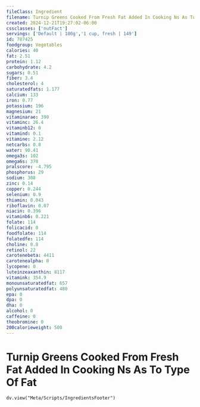 ```yaml
---
fileClass: Ingredient
filename: Turnip Greens Cooked From Fresh Fat Added In Cooking Ns As To Type Of Fat
created: 2024-12-21T19:27:02-06:00
cssclasses: ['nutFact']
servings: ['Default | 100g','1 cup, fresh | 149']
id: 787425
foodgroup: Vegetables
calories: 40
fat: 2.51
protein: 1.12
carbohydrate: 4.2
sugars: 0.51
fiber: 3.4
cholesterol: 4
saturatedfats: 1.177
calcium: 133
iron: 0.77
potassium: 196
magnesium: 21
vitaminarae: 390
vitaminc: 26.4
vitaminb12: 0
vitamind: 0.1
vitamine: 2.12
netcarbs: 0.8
water: 90.41
omega3s: 102
omega6s: 378
pralscore: -4.795
phosphorus: 29
sodium: 308
zinc: 0.14
copper: 0.244
selenium: 0.9
thiamin: 0.043
riboflavin: 0.07
niacin: 0.396
vitaminb6: 0.221
folate: 114
folicacid: 0
foodfolate: 114
folatedfe: 114
choline: 0.8
retinol: 22
carotenebeta: 4411
carotenealpha: 0
lycopene: 0
luteinzeaxanthin: 8117
vitamink: 354.9
monounsaturatedfat: 657
polyunsaturatedfat: 480
epa: 0
dpa: 0
dha: 0
alcohol: 0
caffeine: 0
theobromine: 0
200calorieweight: 500
---
```


# Turnip Greens Cooked From Fresh Fat Added In Cooking Ns As To Type Of Fat

```dataviewjs
dv.view("Meta/Scripts/IngredientsFooter")
```